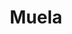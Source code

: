 ---
title: Muela
date: 
draft: false

# descripcion
description : Muela

materials: Plata 925

color: Plateado

dimensions: 1cm x 1,3cm

code: 02-14-0169

type: "Dijes"

categories: []

price: $3.240,00

# Images
# first image will be shown in the product page
images:
  # - image: "images/path_to_image"
  # La ubicacion de las imagenes es imagenes/Dijes/Dijes.Plata/02-14-0169-muela
  - image: "./images/dijes/plata/02-14-0169-muela.JPG"
---